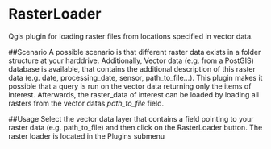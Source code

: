 # RasterLoader
Qgis plugin for loading raster files from locations specified in vector data.

##Scenario
A possible scenario is that different raster data exists in a folder structure at your harddrive. Additionally, Vector data (e.g. from a PostGIS) database is available, that contains the additional description of this raster data (e.g. date, processing_date, sensor, path_to_file...). This plugin makes it possible that a query is run on the vector data returning only the items of interest. Afterwards, the raster_data of interest can be loaded by loading all rasters from the vector datas *path_to_file* field.

##Usage
Select the vector data layer that contains a field pointing to your raster data (e.g. path_to_file) and then click on the RasterLoader button. The raster loader is located in the Plugins submenu
